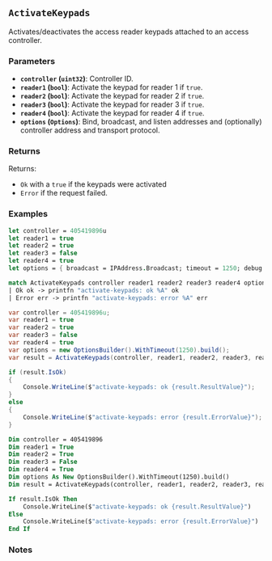 ## `ActivateKeypads`

Activates/deactivates the access reader keypads attached to an access controller.

### Parameters
- **`controller` (`uint32`)**: Controller ID.
- **`reader1` (`bool`)**: Activate the keypad for reader 1 if `true`.
- **`reader2` (`bool`)**: Activate the keypad for reader 2 if `true`.
- **`reader3` (`bool`)**: Activate the keypad for reader 3 if `true`.
- **`reader4` (`bool`)**: Activate the keypad for reader 4 if `true`.
- **`options` (`Options`)**: Bind, broadcast, and listen addresses and (optionally) controller address and transport protocol.

### Returns

Returns:
- `Ok` with a `true` if the keypads were activated
- `Error` if the request failed.

### Examples

```fsharp
let controller = 405419896u
let reader1 = true
let reader2 = true
let reader3 = false
let reader4 = true
let options = { broadcast = IPAddress.Broadcast; timeout = 1250; debug = true }

match ActivateKeypads controller reader1 reader2 reader3 reader4 options with
| Ok ok -> printfn "activate-keypads: ok %A" ok
| Error err -> printfn "activate-keypads: error %A" err
```

```csharp
var controller = 405419896u;
var reader1 = true
var reader2 = true
var reader3 = false
var reader4 = true
var options = new OptionsBuilder().WithTimeout(1250).build();
var result = ActivateKeypads(controller, reader1, reader2, reader3, reader4, options);

if (result.IsOk)
{
    Console.WriteLine($"activate-keypads: ok {result.ResultValue}");
}
else
{
    Console.WriteLine($"activate-keypads: error {result.ErrorValue}");
}
```

```vb
Dim controller = 405419896
Dim reader1 = True
Dim reader2 = True
Dim reader3 = False
Dim reader4 = True
Dim options As New OptionsBuilder().WithTimeout(1250).build()
Dim result = ActivateKeypads(controller, reader1, reader2, reader3, reader4, options)

If result.IsOk Then
    Console.WriteLine($"activate-keypads: ok {result.ResultValue}")
Else
    Console.WriteLine($"activate-keypads: error {result.ErrorValue}")
End If
```

### Notes

